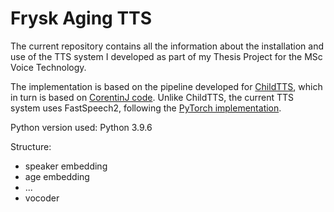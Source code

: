 # Frysk Aging TTS
The current repository contains all the information about the installation and use of the TTS system I developed as part of my Thesis Project for the MSc Voice Technology.

The implementation is based on the pipeline developed for [ChildTTS](https://github.com/C3Imaging/ChildTTS), which in turn is based on [CorentinJ code](https://github.com/CorentinJ/Real-Time-Voice-Cloning). Unlike ChildTTS, the current TTS system uses FastSpeech2, following the [PyTorch implementation](https://github.com/ming024/FastSpeech2).

Python version used: Python 3.9.6

Structure:
- speaker embedding
- age embedding
- ...
- vocoder
